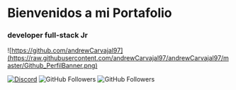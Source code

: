 # Bienvenidos a mi Portafolio
### developer full-stack Jr

![https://github.com/andrewCarvajal97](https://raw.githubusercontent.com/andrewCarvajal97/andrewCarvajal97/master/Github_PerfilBanner.png)

[![Discord](https://img.shields.io/discord/729672926432985098?style=social&label=Discord&logo=discord)](https://mouredev.com/discord)
![GitHub Followers](https://img.shields.io/github/followers/AndrewCarvajal97?style=social)
![GitHub Followers](https://img.shields.io/github/stars/AndrewCarvajal97?style=social)
